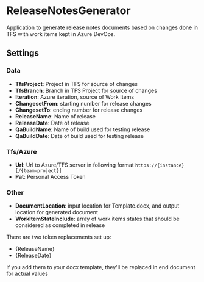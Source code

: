 # ReleaseNotesGenerator

Application to generate release notes documents based on changes done in TFS with work items kept in Azure DevOps.

## Settings

### Data

- **TfsProject**: Project in TFS for source of changes
- **TfsBranch**: Branch in TFS Project for source of changes
- **Iteration**: Azure iteration, source of Work Items
- **ChangesetFrom**: starting number for release changes
- **ChangesetTo**: ending number for release changes
- **ReleaseName**: Name of release
- **ReleaseDate**: Date of release
- **QaBuildName**: Name of build used for testing release
- **QaBuildDate**: Date of build used for testing release

### Tfs/Azure

- **Url**: Url to Azure/TFS server in following format `https://{instance}[/{team-project}]`
- **Pat**: Personal Access Token

### Other

- **DocumentLocation**: input location for Template.docx, and output location for generated document
- **WorkItemStateInclude**: array of work items states that should be considered as completed in release

There are two token replacements set up:

- {ReleaseName}
- {ReleaseDate}

If you add them to your docx template, they'll be replaced in end document for actual values
